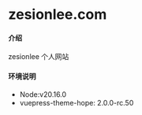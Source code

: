 # zesionlee.com

#### 介绍

zesionlee 个人网站

#### 环境说明

- Node:v20.16.0
- vuepress-theme-hope: 2.0.0-rc.50
